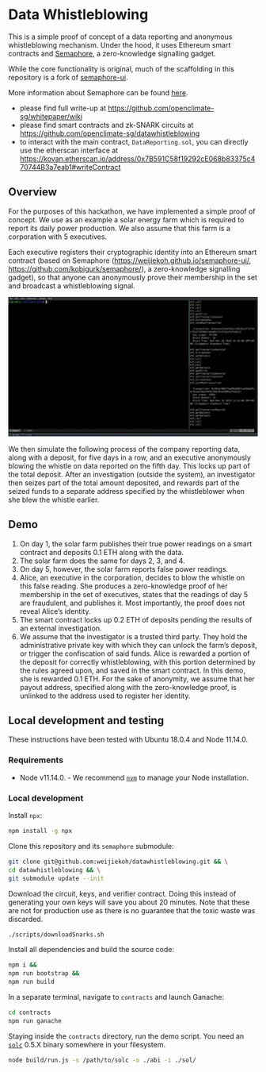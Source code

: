 # Data Whistleblowing

This is a simple proof of concept of a data reporting and anonymous
whistleblowing mechanism.  Under the hood, it uses Ethereum smart contracts and
[Semaphore](https://github.com/kobigurk/semaphore), a zero-knowledge signalling
gadget.

While the core functionality is original, much of the scaffolding in this
repository is a fork of
[semaphore-ui](https://github.com/weijiekoh/semaphore-ui).

More information about Semaphore can be found
[here](https://medium.com/coinmonks/to-mixers-and-beyond-presenting-semaphore-a-privacy-gadget-built-on-ethereum-4c8b00857c9b).

- please find full write-up at https://github.com/openclimate-sg/whitepaper/wiki
- please find smart contracts and zk-SNARK circuits at https://github.com/openclimate-sg/datawhistleblowing
- to interact with the main contract, `DataReporting.sol`, you can directly use the etherscan interface at https://kovan.etherscan.io/address/0x7B591C58f19292cE068b83375c470744B3a7eab1#writeContract


## Overview
For the purposes of this hackathon, we have implemented a simple proof of concept. We use as an example a solar energy farm which is required to report its daily power production. We also assume that this farm is a corporation with 5 executives.

Each executive registers their cryptographic identity into an Ethereum smart contract (based on Semaphore (https://weijiekoh.github.io/semaphore-ui/, https://github.com/kobigurk/semaphore/), a zero-knowledge signalling gadget), so that anyone can anonymously prove their membership in the set and broadcast a whistleblowing signal.

![](./climatecops.gif)

We then simulate the following process of the company reporting data, along with a deposit, for five days in a row, and an executive anonymously blowing the whistle on data reported on the fifth day. This locks up part of the total deposit. After an investigation (outside the system), an investigator then seizes part of the total amount deposited, and rewards part of the seized funds to a separate address specified by the whistleblower when she blew the whistle earlier.

## Demo
1. On day 1, the solar farm publishes their true power readings on a smart contract and deposits 0.1 ETH along with the data.
2. The solar farm does the same for days 2, 3, and 4.
3. On day 5, however, the solar farm reports false power readings.
4. Alice, an executive in the corporation, decides to blow the whistle on this false reading. She produces a zero-knowledge proof of her membership in the set of executives, states that the readings of day 5 are fraudulent, and publishes it. Most importantly, the proof does not reveal Alice’s identity.
5. The smart contract locks up 0.2 ETH of deposits pending the results of an external investigation.
6. We assume that the investigator is a trusted third party. They hold the administrative private key with which they can unlock the farm’s deposit, or trigger the confiscation of said funds. Alice is rewarded a portion of the deposit for correctly whistleblowing, with this portion determined by the rules agreed upon, and saved in the smart contract. In this demo, she is rewarded 0.1 ETH. For the sake of anonymity, we assume that her payout address, specified along with the zero-knowledge proof, is unlinked to the address used to register her identity.


## Local development and testing

These instructions have been tested with Ubuntu 18.0.4 and Node 11.14.0.

### Requirements

- Node v11.14.0.
      - We recommend [`nvm`](https://github.com/nvm-sh/nvm) to manage your Node
        installation.

### Local development

Install `npx`:

```bash
npm install -g npx
```

Clone this repository and its `semaphore` submodule:

```bash
git clone git@github.com:weijiekoh/datawhistleblowing.git && \
cd datawhistleblowing && \
git submodule update --init
```

Download the circuit, keys, and verifier contract. Doing this instead of
generating your own keys will save you about 20 minutes. Note that these are
not for production use as there is no guarantee that the toxic waste was
discarded.

```bash
./scripts/downloadSnarks.sh
```

Install all dependencies and build the source code:

```bash
npm i &&
npm run bootstrap &&
npm run build
```

In a separate terminal, navigate to `contracts` and launch Ganache:

```bash
cd contracts
npm run ganache
```

Staying inside the `contracts` directory, run the demo script. You need an
[`solc`](https://github.com/ethereum/solidity) 0.5.X binary somewhere in your
filesystem.

```bash
node build/run.js -s /path/to/solc -o ./abi -i ./sol/
```
